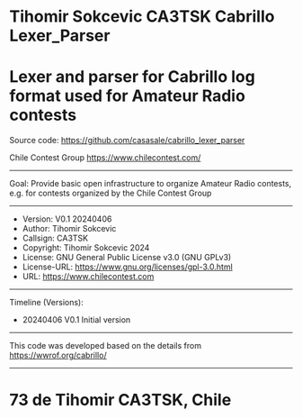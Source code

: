 # Tihomir Sokcevic CA3TSK Cabrillo Lexer_Parser
# Lexer and parser for Cabrillo log format used for Amateur Radio contests

Source code:   https://github.com/casasale/cabrillo_lexer_parser

Chile Contest Group https://www.chilecontest.com/

____________________________________________________
Goal:         Provide basic open infrastructure to organize Amateur Radio contests, e.g. for contests organized by the Chile Contest Group

____________________________________________________
- Version:      V0.1    20240406
- Author:       Tihomir Sokcevic
- Callsign:     CA3TSK
- Copyright:    Tihomir Sokcevic 2024
- License:      GNU General Public License v3.0 (GNU GPLv3)
- License-URL:  https://www.gnu.org/licenses/gpl-3.0.html
- URL:          https://www.chilecontest.com

____________________________________________________
Timeline (Versions):
- 20240406 V0.1 Initial version

____________________________________________________
This code was developed based on the details from https://wwrof.org/cabrillo/

____________________________________________________

# 73 de Tihomir CA3TSK, Chile
